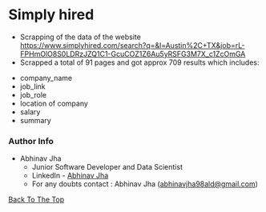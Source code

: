 # Simply hired
-   Scrapping of the data of the website https://www.simplyhired.com/search?q=&l=Austin%2C+TX&job=rL-FPHmOlO8S0LDRzJZQ1C1-GcuCOZ1Z6Au5yRSFG3M7X_c1ZcOmGA
-   Scrapped a total of 91 pages and got approx 709 results which includes:
*  company_name
*  job_link
*  job_role
*  location of company
*  salary
* summary


### Author Info
- Abhinav Jha
	* Junior Software Developer and Data Scientist
	* LinkedIn - [Abhinav Jha](https://www.linkedin.com/in/abhinavjha98/)
	* For any doubts contact : Abhinav Jha (abhinavjha98ald@gmail.com)

[Back To The Top](#read-me-template)

